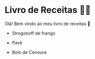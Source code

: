 # Livro de Receitas :man_cook:

Olá! Bem vindo ao meu livro de receitas :wave:

- Strogonoff de frango

  

- Pavê

  

- Bolo de Cenoura

  
